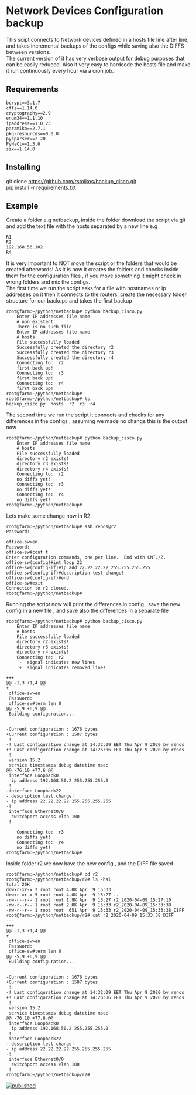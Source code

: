 # Network Devices Configuration backup

This scipt connects to Network devices defined in a hosts file line after line, and takes incremental backups of the configs while saving also the DIFFS between versions.<br/>
The current version of it has very verbose output for debug purposes that can be easily reduced.
Also it very easy to hardcode the hosts file and make it run continuously every hour via a cron job.

## Requirements

```
bcrypt==3.1.7
cffi==1.14.0
cryptography==2.9
enum34==1.1.10
ipaddress==1.0.23
paramiko==2.7.1
pkg-resources==0.0.0
pycparser==2.20
PyNaCl==1.3.0
six==1.14.0
```

## Installing


git clone https://github.com/rstoikos/backup_cisco.git<br/>
pip install -r requirements.txt


## Example

Create a folder e.g netbackup, inside the folder download the script via git and add the text file with the hosts
separated by a new line e.g<br/>

```
R1
R2
192.168.56.102
R4
```

It is very important to NOT move the script or the folders that would be created afterwards! As it is now it creates the folders and checks inside them for the configuration files , if you move something it might check in wrong folders and mix the configs.<br/> 
The first time we run the script asks for a file with hostnames or ip addresses on it
then it connects to the routers, create the necessary folder structure for our backups and takes the first backup<br/>

```
root@farm:~/python/netbackup# python backup_cisco.py 
	Enter IP addresses file name 
	# non_existent
	There is no such file
	Enter IP addresses file name 
	# hosts
	File successfully loaded
	Successfully created the directory r2
	Successfully created the directory r3
	Successfully created the directory r4
	Connecting to:  r2
	first back up!
	Connecting to:  r3
	first back up!
	Connecting to:  r4
	first back up!
root@farm:~/python/netbackup# 
root@farm:~/python/netbackup# ls
backup_cisco.py  hosts  r2  r3  r4

```
The second time we run the script it connects and checks for any differences in the configs , assuming we made no change this is the output now

```
root@farm:~/python/netbackup# python backup_cisco.py 
	Enter IP addresses file name 
	# hosts
	File successfully loaded
	directory r2 exists!
	directory r3 exists!
	directory r4 exists!
	Connecting to:  r2
	no diffs yet!
	Connecting to:  r3
	no diffs yet!
	Connecting to:  r4
	no diffs yet!
root@farm:~/python/netbackup# 
```

Lets  make some change now in R2

```
root@farm:~/python/netbackup# ssh renos@r2 
Password: 

office-sw>en
Password: 
office-sw#conf t
Enter configuration commands, one per line.  End with CNTL/Z.
office-sw(config)#int loop 22
office-sw(config-if)#ip add 22.22.22.22 255.255.255.255
office-sw(config-if)#description test change!
office-sw(config-if)#end
office-sw#exit
Connection to r2 closed.
root@farm:~/python/netbackup# 

```

Running the script now will print the differences in config , save the new config in a new file , and save also the differences in a separate file<br/>

```
root@farm:~/python/netbackup# python backup_cisco.py 
	Enter IP addresses file name 
	# hosts
	File successfully loaded
	directory r2 exists!
	directory r3 exists!
	directory r4 exists!
	Connecting to:  r2
	'-' signal indicates new lines
	'+' signal indicates removed lines
--- 
+++ 
@@ -1,3 +1,4 @@
+
 office-sw>en
 Password: 
 office-sw#term len 0
@@ -5,9 +6,9 @@
 Building configuration...
 
   
-Current configuration : 1676 bytes
+Current configuration : 1587 bytes
 !
-! Last configuration change at 14:32:09 EET Thu Apr 9 2020 by renos
+! Last configuration change at 14:26:06 EET Thu Apr 9 2020 by renos
 !
 version 15.2
 service timestamps debug datetime msec
@@ -76,10 +77,6 @@
 interface Loopback0
  ip address 192.168.50.2 255.255.255.0
 !
-interface Loopback22
- description test change!
- ip address 22.22.22.22 255.255.255.255
-!
 interface Ethernet0/0
  switchport access vlan 100
 !

	Connecting to:  r3
	no diffs yet!
	Connecting to:  r4
	no diffs yet!
root@farm:~/python/netbackup# 

```

Inside folder r2 we now have the new config , and the DIFF file saved<br/>

```
root@farm:~/python/netbackup# cd r2
root@farm:~/python/netbackup/r2# ls -hal
total 20K
drwxr-xr-x 2 root root 4.0K Apr  9 15:33 .
drwxr-xr-x 5 root root 4.0K Apr  9 15:27 ..
-rw-r--r-- 1 root root 1.9K Apr  9 15:27 r2_2020-04-09_15:27:10
-rw-r--r-- 1 root root 2.0K Apr  9 15:33 r2_2020-04-09_15:33:38
-rw-r--r-- 1 root root  651 Apr  9 15:33 r2_2020-04-09_15:33:38_DIFF
root@farm:~/python/netbackup/r2# cat r2_2020-04-09_15:33:38_DIFF
--- 
+++ 
@@ -1,3 +1,4 @@
+
 office-sw>en
 Password: 
 office-sw#term len 0
@@ -5,9 +6,9 @@
 Building configuration...
 
   
-Current configuration : 1676 bytes
+Current configuration : 1587 bytes
 !
-! Last configuration change at 14:32:09 EET Thu Apr 9 2020 by renos
+! Last configuration change at 14:26:06 EET Thu Apr 9 2020 by renos
 !
 version 15.2
 service timestamps debug datetime msec
@@ -76,10 +77,6 @@
 interface Loopback0
  ip address 192.168.50.2 255.255.255.0
 !
-interface Loopback22
- description test change!
- ip address 22.22.22.22 255.255.255.255
-!
 interface Ethernet0/0
  switchport access vlan 100
 !
root@farm:~/python/netbackup/r2# 
```


[![published](https://static.production.devnetcloud.com/codeexchange/assets/images/devnet-published.svg)](https://developer.cisco.com/codeexchange/github/repo/rstoikos/backup_cisco)
